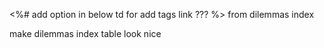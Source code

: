 <%# add option in below td for add tags link ??? %> from dilemmas index

make dilemmas index table look nice